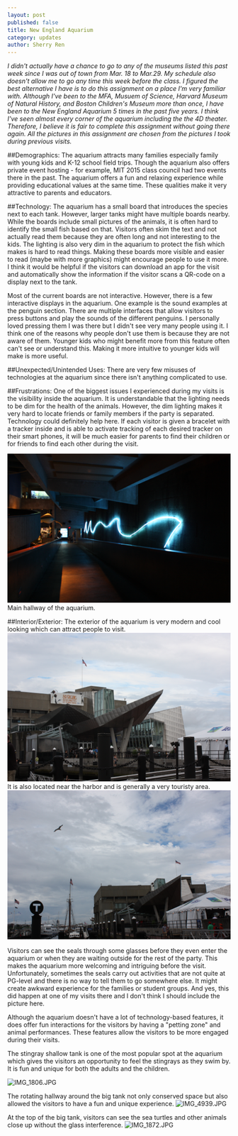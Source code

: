 ```yaml
---
layout: post
published: false
title: New England Aquarium
category: updates
author: Sherry Ren
---
```


<i>I didn't actually have a chance to go to any of the museums listed this past week since I was out of town from Mar. 18 to Mar.29. My schedule also doesn't allow me to go any time this week before the class. I figured the best alternative I have is to do this assignment on a place I'm very familiar with. Although I've been to the MFA, Musuem of Science, Harvard Museum of Natural History, and Boston Children's Museum more than once, I have been to the New England Aquarium 5 times in the past five years. I think I've seen almost every corner of the aquarium including the the 4D theater. Therefore, I believe it is fair to complete this assignment without going there again. All the pictures in this assignment are chosen from the pictures I took during previous visits.</i>

##Demographics:
The aquarium attracts many families especially family with young kids and K-12 school field trips. Though the aquarium also offers private event hosting - for example, MIT 2015 class council had two events there in the past. The aquarium offers a fun and relaxing experience while providing educational values at the same time. These qualities make it very attractive to parents and educators.

##Technology:
The aquarium has a small board that introduces the species next to each tank. However, larger tanks might have multiple boards nearby. While the boards include small pictures of the animals, it is often hard to identify the small fish based on that. Visitors often skim the text and not actually read them because they are often long and not interesting to the kids. The lighting is also very dim in the aquarium to protect the fish which makes is hard to read things. Making these boards more visible and easier to read (maybe with more graphics) might encourage people to use it more. I think it would be helpful if the visitors can download an app for the visit and automatically show the information if the visitor scans a QR-code on a display next to the tank.

Most of the current boards are not interactive. However, there is a few interactive displays in the aquarium. One example is the sound examples at the penguin section. There are multiple interfaces that allow visitors to press buttons and play the sounds of the different penguins. I personally loved pressing them I was there but I didn't see very many people using it. I think one of the reasons why people don't use them is because they are not aware of them. Younger kids who might benefit more from this feature often can't see or understand this. Making it more intuitive to younger kids will make is more useful.

##Unexpected/Unintended Uses:
There are very few misuses of technologies at the aquarium since there isn't anything complicated to use. 

##Frustrations:
One of the biggest issues I experienced during my visits is the visibility inside the aquarium. It is understandable that the lighting needs to be dim for the health of the animals. However, the dim lighting makes it very hard to locate friends or family members if the party is separated. Technology could definitely help here. If each visitor is given a bracelet with a tracker inside and is able to activate tracking of each desired tracker on their smart phones, it will be much easier for parents to find their children or for friends to find each other during the visit. 

![IMG_4977.JPG](/assests/IMG_4977.JPG)
Main hallway of the aquarium.

##Interior/Exterior:
The exterior of the aquarium is very modern and cool looking which can attract people to visit. 
![IMG_4934.JPG](/assets/IMG_4934.JPG)
It is also located near the harbor and is generally a very touristy area. 
![IMG_4936.JPG](/assets/IMG_4936.JPG)


Visitors can see the seals through some glasses before they even enter the aquarium or when they are waiting outside for the rest of the party. This makes the aquarium more welcoming and intriguing before the visit. Unfortunately, sometimes the seals carry out activities that are not quite at PG-level and there is no way to tell them to go somewhere else. It might create awkward experience for the families or student groups. And yes, this did happen at one of my visits there and I don't think I should include the picture here. 

Although the aquarium doesn't have a lot of technology-based features, it does offer fun interactions for the visitors by having a "petting zone" and animal performances. These features allow the visitors to be more engaged during their visits. 

The stingray shallow tank is one of the most popular spot at the aquarium which gives the visitors an opportunity to feel the stingrays as they swim by. It is fun and unique for both the adults and the children.

![IMG_1806.JPG](/assets/IMG_1806.JPG)

The rotating hallway around the big tank not only conserved space but also allowed the visitors to have a fun and unique experience. 
![IMG_4939.JPG](/assets/IMG_4939.JPG)


At the top of the big tank, visitors can see the sea turtles and other animals close up without the glass interference. 
![IMG_1872.JPG](/assets/IMG_1872.JPG)









